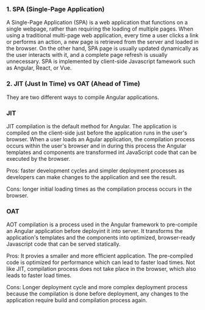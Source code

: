 ### 1. SPA (Single-Page Application)
A Single-Page Application (SPA) is a web application that functions on a single webpage, rather than requiring the loading of multiple pages. When using a traditional multi-page web application, every time a user clicks a link or performs an action, a new page is retrieved from the server and loaded in the browser. On the other hand, SPA page is usually updated dynamically as the user interacts with it, and a complete page refresh is usually unnecessary.
SPA is implemented by client-side Javascript famework such as Angular, React, or Vue.

### 2. JIT (Just In Time) vs OAT (Ahead of Time)
They are two different ways to compile Angular applications.
### JIT
JIT compilation is the default method for Angular.
The application is compiled on the client-side just before the application runs in the user's browser.
When a user loads an Agular application, the compilation process occurs within the user's browser and in during this process the Angular templates and components are transformed int JavaScript code that can be executed by the browser.

Pros: faster development cycles and simpler deployment processes as developers can make changes to the application and see the result.

Cons: longer initial loading times as the compilation process occurs in the browser.

### OAT 
AOT compilation is a process used in the Angular framework to pre-compile an Angular application before deployint it into server.
It transforms the application's templates and the components into optimized, browser-ready Javascript code that can be served statically.

Pros: It provies a smaller and more efficient application. The pre-compiled code is optimized for performance which can lead to faster load times. Not like JIT, compilation process does not take place in the browser, which also leads to faster load times.

Cons: Longer deployment cycle and more complex deployment process because the compilation is done before deployment, any changes to the application require build and compilation process again.
